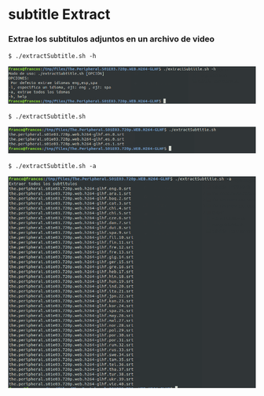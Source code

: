 # subtitle Extract
### Extrae los subtitulos adjuntos en un archivo de video

```
$ ./extractSubtitle.sh -h
```
![](file01.png)

```
$ ./extractSubtitle.sh 
```
![](file02.png)



```
$ ./extractSubtitle.sh -a
```
![](file03.png)

